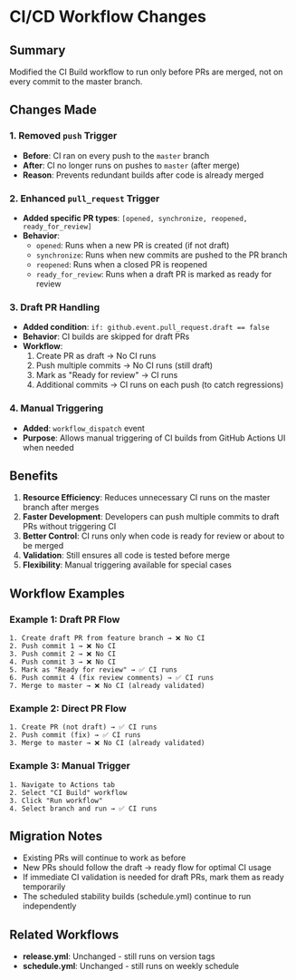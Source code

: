 # CI/CD Workflow Changes

## Summary
Modified the CI Build workflow to run only before PRs are merged, not on every commit to the master branch.

## Changes Made

### 1. Removed `push` Trigger
- **Before**: CI ran on every push to the `master` branch
- **After**: CI no longer runs on pushes to `master` (after merge)
- **Reason**: Prevents redundant builds after code is already merged

### 2. Enhanced `pull_request` Trigger
- **Added specific PR types**: `[opened, synchronize, reopened, ready_for_review]`
- **Behavior**:
  - `opened`: Runs when a new PR is created (if not draft)
  - `synchronize`: Runs when new commits are pushed to the PR branch
  - `reopened`: Runs when a closed PR is reopened
  - `ready_for_review`: Runs when a draft PR is marked as ready for review

### 3. Draft PR Handling
- **Added condition**: `if: github.event.pull_request.draft == false`
- **Behavior**: CI builds are skipped for draft PRs
- **Workflow**: 
  1. Create PR as draft → No CI runs
  2. Push multiple commits → No CI runs (still draft)
  3. Mark as "Ready for review" → CI runs
  4. Additional commits → CI runs on each push (to catch regressions)

### 4. Manual Triggering
- **Added**: `workflow_dispatch` event
- **Purpose**: Allows manual triggering of CI builds from GitHub Actions UI when needed

## Benefits

1. **Resource Efficiency**: Reduces unnecessary CI runs on the master branch after merges
2. **Faster Development**: Developers can push multiple commits to draft PRs without triggering CI
3. **Better Control**: CI runs only when code is ready for review or about to be merged
4. **Validation**: Still ensures all code is tested before merge
5. **Flexibility**: Manual triggering available for special cases

## Workflow Examples

### Example 1: Draft PR Flow
```
1. Create draft PR from feature branch → ❌ No CI
2. Push commit 1 → ❌ No CI
3. Push commit 2 → ❌ No CI  
4. Push commit 3 → ❌ No CI
5. Mark as "Ready for review" → ✅ CI runs
6. Push commit 4 (fix review comments) → ✅ CI runs
7. Merge to master → ❌ No CI (already validated)
```

### Example 2: Direct PR Flow
```
1. Create PR (not draft) → ✅ CI runs
2. Push commit (fix) → ✅ CI runs
3. Merge to master → ❌ No CI (already validated)
```

### Example 3: Manual Trigger
```
1. Navigate to Actions tab
2. Select "CI Build" workflow
3. Click "Run workflow"
4. Select branch and run → ✅ CI runs
```

## Migration Notes

- Existing PRs will continue to work as before
- New PRs should follow the draft → ready flow for optimal CI usage
- If immediate CI validation is needed for draft PRs, mark them as ready temporarily
- The scheduled stability builds (schedule.yml) continue to run independently

## Related Workflows

- **release.yml**: Unchanged - still runs on version tags
- **schedule.yml**: Unchanged - still runs on weekly schedule
